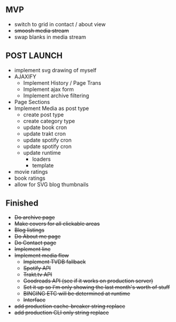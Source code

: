 ## MVP
- switch to grid in contact / about view
- ~~smoosh media stream~~
- swap blanks in media stream

## POST LAUNCH
- implement svg drawing of myself
- AJAXIFY
  - Implement History / Page Trans
  - Implement ajax form
  - Implement archive filtering
- Page Sections
- Implement Media as post type
  - create post type
  - create category type
  - update book cron
  - update trakt cron
  - update spotify cron
  - update spotify cron
  - update runtime
    - loaders
    - template
- movie ratings
- book ratings
- allow for SVG blog thumbnails


## Finished
- ~~Do archive page~~
- ~~Make covers for all clickable areas~~
- ~~Blog listings~~
- ~~Do About me page~~
- ~~Do Contact page~~
- ~~Implement line~~
- ~~Implement media flow~~
  - ~~Implement TVDB fallback~~
  - ~~Spotify API~~
  - ~~Trakt.tv API~~
  - ~~Goodreads API (see if it works on production server)~~
  - ~~Set it up so I'm only showing the last month's worth of stuff~~
  - ~~BINGING ETC will be determined at runtime~~
  - ~~Interface~~
- ~~add production cache-breaker string replace~~
- ~~add production CLI only string replace~~
